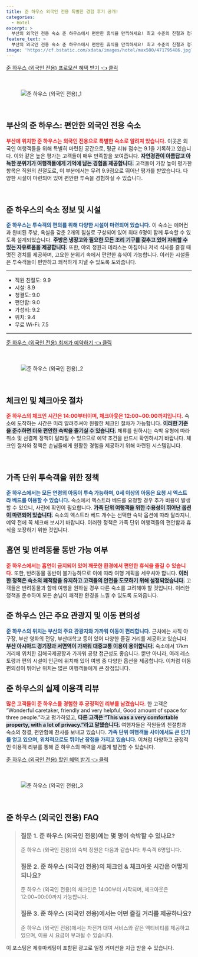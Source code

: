 ```yaml
---
title: 준 하우스 외국인 전용 특별한 경험 후기 공개!
categories:
  - Hotel
excerpt: >
  부산의 외국인 전용 숙소 준 하우스에서 편안한 휴식을 만끽하세요! 최고 수준의 친절과 청결 우수한 가성비를 자랑하며 아름다운 테라스에서 즐기는 아침식사는 놓칠 수 없는 매력입니다. 예약은 서두르세요!
feature_text: >
  부산의 외국인 전용 숙소 준 하우스에서 편안한 휴식을 만끽하세요! 최고 수준의 친절과 청결 우수한 가성비를 자랑하며 아름다운 테라스에서 즐기는 아침식사는 놓칠 수 없는 매력입니다. 예약은 서두르세요!
image: 'https://cf.bstatic.com/xdata/images/hotel/max500/471795486.jpg?k=cd0327ac82d0b9a94d188239a26be668cada7a87ac41e8c7e94e7a1ef611d0a2&o=&hp=1'
---
```


<p><a class="modoo-button" href="https://tinyurl.com/2csoyfd7" rel="nofollow noopener">준 하우스 (외국인 전용) 프로모션 혜택 받기 👈 클릭</a></p><br/>
<figure class="image"><img alt="준 하우스 (외국인 전용)_1" src="https://cf.bstatic.com/xdata/images/hotel/max1024x768/471795559.jpg?k=abab7ad491102c08f1fafaabb72fc2d460691d7144ec117c23a4d9537a28d33b&amp;o=&amp;hp=1"/></figure><br/>
<h2 data-ke-size="size26" id="부산의_준하우스_특징">부산의 준 하우스: 편안한 외국인 전용 숙소</h2>
<p data-ke-size="size16"><b><span style="color: #ee2323;">부산에 위치한 <span style="color: #ee2323;">준 하우스</span>는 외국인 전용으로 특별한 숙소로 알려져 있습니다.</span></b> 이곳은 외국인 여행객들을 위해 특별히 마련된 공간으로, 평균 리뷰 점수는 9.1을 기록하고 있습니다. 이와 같은 높은 평가는 고객들이 매우 만족함을 보여줍니다. <b><span style="background-color: #21538527;">자연경관이 아름답고 아늑한 분위기가 여행객들에게 기억에 남는 경험을 제공합니다.</span></b> 고객들이 가장 높이 평가한 항목은 직원의 친절도로, 이 부분에서는 무려 9.9점으로 뛰어난 평가를 받았습니다. 다양한 시설이 마련되어 있어 편안한 투숙을 경험하실 수 있습니다.</p>
<p data-ke-size="size16"> </p>
<h2 data-ke-size="size23" id="준하우스_숙소정보">준 하우스의 숙소 정보 및 시설</h2>
<p data-ke-size="size16"><b><span style="color: #1a5490;">준 하우스는 투숙객의 편의를 위해 다양한 시설이 마련되어 있습니다.</span></b> 이 숙소는 에어컨과 완비된 주방, 욕실을 갖춘 2개의 침실로 구성되어 있어 최대 6명이 함께 투숙할 수 있도록 설계되었습니다. <b><span style="background-color: #21538527;">주방은 냉장고와 필요한 모든 조리 기구를 갖추고 있어 자취할 수 있는 자유로움을 제공합니다.</span></b> 또한, 야외 정원과 테라스는 아침이나 저녁 식사를 즐길 때 멋진 경치를 제공하며, 고요한 분위기 속에서 편안한 휴식이 가능합니다. 이러한 시설들은 투숙객들이 편안하고 쾌적하게 지낼 수 있도록 도와줍니다.</p>
<hr contenteditable="false" data-ke-style="style5" data-ke-type="horizontalRule"/>
<ul data-ke-list-type="disc" style="list-style-type: disc;">
<li>직원 친절도: 9.9</li>
<li>시설: 8.9</li>
<li>청결도: 9.0</li>
<li>편안함: 9.0</li>
<li>가성비: 9.2</li>
<li>위치: 9.4</li>
<li>무료 Wi-Fi: 7.5</li>
</ul>
<hr contenteditable="false" data-ke-style="style5" data-ke-type="horizontalRule"/>
<p><a class="modoo-button" href="https://tinyurl.com/2csoyfd7" rel="nofollow noopener">준 하우스 (외국인 전용) 최저가 예약하기 👈 클릭</a></p><br/>
<figure class="image"><img alt="준 하우스 (외국인 전용)_2" src="https://cf.bstatic.com/xdata/images/hotel/max500/471795486.jpg?k=cd0327ac82d0b9a94d188239a26be668cada7a87ac41e8c7e94e7a1ef611d0a2&amp;o=&amp;hp=1"/></figure><br/>
<h2 data-ke-size="size23" id="체크인_안내">체크인 및 체크아웃 절차</h2>
<p data-ke-size="size16"><b><span style="color: #ee2323;">준 하우스의 체크인 시간은 14:00부터이며, 체크아웃은 12:00~00:00까지입니다.</span></b> 숙소에 도착하는 시간은 미리 알려주셔야 원활한 체크인 절차가 가능합니다. <b><span style="background-color: #21538527;">이러한 기준을 준수하면 더욱 편안한 숙박을 즐기실 수 있습니다.</span></b> 체류를 원하시는 숙박 유형에 따라 취소 및 선결제 정책이 달라질 수 있으므로 예약 조건을 반드시 확인하시기 바랍니다. 체크인 절차와 정책은 손님들에게 원활한 경험을 제공하기 위해 마련된 시스템입니다.</p>
<p data-ke-size="size16"> </p>
<h2 data-ke-size="size23" id="가족_투숙_정책">가족 단위 투숙객을 위한 정책</h2>
<p data-ke-size="size16"><b><span style="color: #1a5490;">준 하우스에서는 모든 연령의 아동이 투숙 가능하며, <span style="color: #1a5490;">0세 이상의 아동은 요청 시 엑스트라 베드를 이용할 수 있습니다.</span></span></b> 숙소에서 엑스트라 베드를 요청할 경우 추가 비용이 발생할 수 있으니, 사전에 확인이 필요합니다. <b><span style="background-color: #21538527;">가족 단위 여행객을 위한 수용성이 뛰어난 옵션이 마련되어 있습니다.</span></b> 숙소의 엑스트라 베드 개수는 선택한 숙박 옵션에 따라 달라지니, 예약 전에 꼭 체크해 보시기 바랍니다. 이러한 정책은 가족 단위 여행객들의 편안함과 휴식을 보장하기 위한 것입니다.</p>
<h2 data-ke-size="size26" id="흡연_및_반려동물_정책">흡연 및 반려동물 동반 가능 여부</h2>
<p data-ke-size="size16"><b><span style="color: #ee2323;">준 하우스에서는 흡연이 금지되어 있어 깨끗한 환경에서 편안한 휴식을 즐길 수 있습니다.</span></b> 또한, 반려동물 동반이 불가능하므로 이에 따라 여행 계획을 세우셔야 합니다. <b><span style="background-color: #21538527;">이러한 정책은 숙소의 쾌적함을 유지하고 고객들의 안전을 도모하기 위해 설정되었습니다.</span></b> 고객들은 반려동물과 함께 여행을 원하실 경우 다른 숙소를 고려해야 할 것입니다. 이러한 정책을 준수하여 모든 손님이 쾌적한 환경을 느낄 수 있도록 도와줍니다.</p>
<h2 data-ke-size="size23" id="주요_관광지_인근_정보">준 하우스 인근 주요 관광지 및 이동 편의성</h2>
<p data-ke-size="size16"><b><span style="color: #1a5490;">준 하우스의 위치는 부산의 주요 관광지와 가까워 이동이 편리합니다.</span></b> 근처에는 사직 야구장, 부산 영화의 전당, 부산대학교 등이 있어 다양한 즐길 거리를 제공하고 있습니다. <b><span style="background-color: #21538527;">부산 아시아드 경기장과 서면역이 가까워 대중교통 이용이 용이합니다.</span></b> 숙소에서 17km 거리에 위치한 김해국제공항과 가까워 공항 접근성도 좋습니다. 뿐만 아니라, 여러 레스토랑과 편의 시설이 인근에 위치해 있어 여행 중 다양한 옵션을 제공합니다. 이처럼 이동 편의성이 뛰어난 위치는 많은 여행객들에게 큰 장점입니다.</p>
<h2 data-ke-size="size26" id="투숙객_리뷰">준 하우스의 실제 이용객 리뷰</h2>
<p data-ke-size="size16"><b><span style="color: #ee2323;">많은 고객들이 준 하우스를 경험한 후 긍정적인 리뷰를 남겼습니다.</span></b> 한 고객은 “Wonderful caretaker, friendly and very helpful, Good amount of space for three people.”라고 평가하였고, <b><span style="background-color: #21538527;">다른 고객은 “This was a very comfortable property, with a lot of privacy.”라고 말했습니다.</span></b> 여행자들은 직원들의 친절함과 숙소의 청결, 편안함에 찬사를 보내고 있습니다. <b><span style="color: #1a5490;">가족 단위 여행객들 사이에서도 큰 인기를 얻고 있으며, 위치적으로도 뛰어난 장점을 가지고 있습니다.</span></b> 이처럼 다양하고 긍정적인 이용객 리뷰를 통해 준 하우스의 매력을 새롭게 발견할 수 있습니다.</p>
<p><a class="modoo-button" href="https://tinyurl.com/2csoyfd7" rel="nofollow noopener">준 하우스 (외국인 전용) 할인 혜택 받기 👈 클릭</a></p><br>

<figure class="image"><img src="https://cf.bstatic.com/xdata/images/hotel/max500/471795483.jpg?k=32a29854663d2df04563185fb50344e009dd7885d20ecbf0330dca332b77436c&o=&hp=1" alt="준 하우스 (외국인 전용)_3"></figure><br>
<h2 id="준_하우스_(외국인_전용)_FAQ">준 하우스 (외국인 전용) FAQ</h2>
<div itemscope="" itemtype="https://schema.org/FAQPage"> 
<blockquote> 
<div itemscope="" itemprop="mainEntity" itemtype="https://schema.org/Question"> 
<h3 itemprop="name">질문 1. 준 하우스 (외국인 전용)에는 몇 명이 숙박할 수 있나요?</h3> 
<div itemscope="" itemprop="acceptedAnswer" itemtype="https://schema.org/Answer"> 
<span itemprop="text"> 
<p>준 하우스 (외국인 전용)의 숙박 정원은 다음과 같습니다: 투숙객 6명입니다.</p> 
</span> 
</div> 
</div> 

<div itemscope="" itemprop="mainEntity" itemtype="https://schema.org/Question"> 
<h3 itemprop="name">질문 2. 준 하우스 (외국인 전용)의 체크인 & 체크아웃 시간은 어떻게 되나요?</h3> 
<div itemscope="" itemprop="acceptedAnswer" itemtype="https://schema.org/Answer"> 
<span itemprop="text"> 
<p>준 하우스 (외국인 전용)의 체크인은 14:00부터 시작되며, 체크아웃은 12:00~00:00까지 가능합니다.</p> 
</span> 
</div> 
</div> 

<div itemscope="" itemprop="mainEntity" itemtype="https://schema.org/Question"> 
<h3 itemprop="name">질문 3. 준 하우스 (외국인 전용)에서는 어떤 즐길 거리를 제공하나요?</h3> 
<div itemscope="" itemprop="acceptedAnswer" itemtype="https://schema.org/Answer"> 
<span itemprop="text"> 
<p>준 하우스 (외국인 전용)에서는 자전거 대여 서비스와 같은 액티비티를 제공하고 있으며, 이용 시 요금이 부과될 수 있습니다.</p> 
</span> 
</div> 
</div> 
</blockquote> 
</div><p>이 포스팅은 제휴마케팅이 포함된 광고로 일정 커미션을 지급 받을 수 있습니다.</p>

